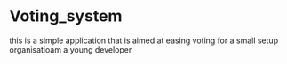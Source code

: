 # Voting_system
this is a simple application that is aimed at easing voting for a small setup organisatioam a young developer
